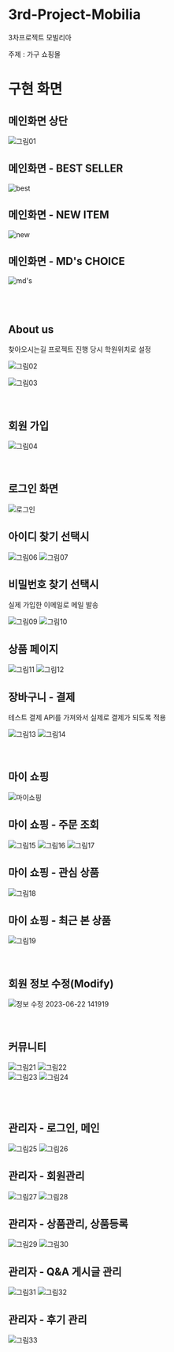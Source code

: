 # 3rd-Project-Mobilia
3차프로젝트 모빌리아

주제 : 가구 쇼핑몰


<h1>구현 화면</h1>

<h2>메인화면 상단</h2>

![그림01](https://github.com/Yuhwanbeom/3rd-Project-Mobilia/assets/124651127/89506a1c-97e7-4fa6-824f-876de568bd96)

<h2>메인화면 - BEST SELLER</h2>

![best](https://github.com/Yuhwanbeom/3rd-Project-Mobilia/assets/124651127/a836132d-abb8-4aca-9b7f-48655d99c3cd)

<h2>메인화면 - NEW ITEM</h2>

![new](https://github.com/Yuhwanbeom/3rd-Project-Mobilia/assets/124651127/370c0a91-8d20-4f23-b3e2-cc2f42a515ee)

<h2>메인화면 - MD's CHOICE</h2>

![md's](https://github.com/Yuhwanbeom/3rd-Project-Mobilia/assets/124651127/82bfd2d5-dc5f-4bac-9f16-88037f8e8e50)

<br><br>
<h2>About us</h2>
찾아오시는길 프로젝트 진행 당시 학원위치로 설정

![그림02](https://github.com/Yuhwanbeom/3rd-Project-Mobilia/assets/124651127/439b00db-1622-4098-9c44-401ce16ad10d)

![그림03](https://github.com/Yuhwanbeom/3rd-Project-Mobilia/assets/124651127/dfe4f94d-972f-4a75-b5cc-6b635498a222)

<br>
<h2>회원 가입</h2>

![그림04](https://github.com/Yuhwanbeom/3rd-Project-Mobilia/assets/124651127/567255d7-b40d-4c13-bd5c-7b89f0ae507b)

<br>
<h2>로그인 화면</h2>

![로그인](https://github.com/Yuhwanbeom/3rd-Project-Mobilia/assets/124651127/28007b5a-7905-444b-80b9-7c6c7e458ab1)

<h2>아이디 찾기 선택시</h2>

![그림06](https://github.com/Yuhwanbeom/3rd-Project-Mobilia/assets/124651127/bc3302cf-8b65-4d98-9a0a-6757199bec26)
![그림07](https://github.com/Yuhwanbeom/3rd-Project-Mobilia/assets/124651127/ba7005a8-9e3e-4f67-916b-93e5589496f6)

<h2>비밀번호 찾기 선택시</h2>
실제 가입한 이메일로 메일 발송

![그림09](https://github.com/Yuhwanbeom/3rd-Project-Mobilia/assets/124651127/10e72bd3-9e5b-49f5-b9f1-efb51f8338fb)
![그림10](https://github.com/Yuhwanbeom/3rd-Project-Mobilia/assets/124651127/14c7f37d-b077-4761-81f8-9033d0e0179c)

<h2>상품 페이지</h2>

![그림11](https://github.com/Yuhwanbeom/3rd-Project-Mobilia/assets/124651127/c0dcdea0-202c-4c62-b519-98fea0451d2c)
![그림12](https://github.com/Yuhwanbeom/3rd-Project-Mobilia/assets/124651127/dd3b600c-5bb5-4210-b93f-333ab5011efb)

<h2>장바구니 - 결제</h2>
테스트 결제 API를 가져와서 실제로 결제가 되도록 적용

![그림13](https://github.com/Yuhwanbeom/3rd-Project-Mobilia/assets/124651127/515c6e7f-480e-464a-a43c-d9a3997d2f6f)
![그림14](https://github.com/Yuhwanbeom/3rd-Project-Mobilia/assets/124651127/4b9279c2-1756-4e55-b2c8-6a429e6e58ef)

<br>

<h2>마이 쇼핑</h2>

![마이쇼핑](https://github.com/Yuhwanbeom/3rd-Project-Mobilia/assets/124651127/a3f59b8f-11c6-4a94-8d13-f67c3707c09e)


<h2>마이 쇼핑 - 주문 조회</h2>

![그림15](https://github.com/Yuhwanbeom/3rd-Project-Mobilia/assets/124651127/8c977691-eb20-4cb4-9b1a-fc6bcb521241)
![그림16](https://github.com/Yuhwanbeom/3rd-Project-Mobilia/assets/124651127/dc02dac6-533a-4c26-a266-40e17ae6021f)
![그림17](https://github.com/Yuhwanbeom/3rd-Project-Mobilia/assets/124651127/88cc98f3-4706-4c05-a3eb-eba1938cbf3d)


<h2>마이 쇼핑 - 관심 상품</h2>

![그림18](https://github.com/Yuhwanbeom/3rd-Project-Mobilia/assets/124651127/048cc422-7876-45f8-bf54-461984f0295e)

<h2>마이 쇼핑 - 최근 본 상품</h2>

![그림19](https://github.com/Yuhwanbeom/3rd-Project-Mobilia/assets/124651127/c56f137f-76d7-46b4-a4ac-eb7d4ca2abcb)

<br>
<h2>회원 정보 수정(Modify)</h2>

![정보 수정 2023-06-22 141919](https://github.com/Yuhwanbeom/3rd-Project-Mobilia/assets/124651127/690df6ee-0227-4b89-8a9d-54919eb295ed)

<br>
<h2>커뮤니티</h2>

![그림21](https://github.com/Yuhwanbeom/3rd-Project-Mobilia/assets/124651127/87fd6b2c-cf4a-4a3c-ba6f-c44d5f32ff9b)
![그림22](https://github.com/Yuhwanbeom/3rd-Project-Mobilia/assets/124651127/fcc8eb6b-b8dd-4907-b43f-a3bdc1ff898b)
<br>
![그림23](https://github.com/Yuhwanbeom/3rd-Project-Mobilia/assets/124651127/615e7679-15d9-44c5-bd73-4bd989e4ca6c)
![그림24](https://github.com/Yuhwanbeom/3rd-Project-Mobilia/assets/124651127/63955f9f-5368-4a92-b8ff-45057653ddb6)

<br><br>
<h2>관리자 - 로그인, 메인</h2>

![그림25](https://github.com/Yuhwanbeom/3rd-Project-Mobilia/assets/124651127/23937786-582d-4f34-8b7b-91fd2c13dbc3)
![그림26](https://github.com/Yuhwanbeom/3rd-Project-Mobilia/assets/124651127/db8e1473-041e-471b-96ab-90279c190b4b)

<h2>관리자 - 회원관리</h2>

![그림27](https://github.com/Yuhwanbeom/3rd-Project-Mobilia/assets/124651127/049125d3-6e66-4667-b72d-ddbe406ce990)
![그림28](https://github.com/Yuhwanbeom/3rd-Project-Mobilia/assets/124651127/42599c05-1262-49a6-8ba2-9a6c0db9e12e)


<h2>관리자 - 상품관리, 상품등록</h2>

![그림29](https://github.com/Yuhwanbeom/3rd-Project-Mobilia/assets/124651127/5b20f085-3ab8-4fc0-b8f0-8d363bca3400)
![그림30](https://github.com/Yuhwanbeom/3rd-Project-Mobilia/assets/124651127/d2477a23-61de-41ca-9b1d-507097355f10)


<h2>관리자 - Q&A 게시글 관리</h2>

![그림31](https://github.com/Yuhwanbeom/3rd-Project-Mobilia/assets/124651127/7742370a-738f-487a-978a-fb742ff0437a)
![그림32](https://github.com/Yuhwanbeom/3rd-Project-Mobilia/assets/124651127/a2b318f9-c01a-4b88-a248-457e5565826b)


<h2>관리자 - 후기 관리</h2>

![그림33](https://github.com/Yuhwanbeom/3rd-Project-Mobilia/assets/124651127/43bd38cf-2491-46e3-bdea-037d55929331)

